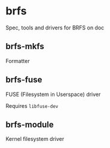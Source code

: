 # brfs
Spec, tools and drivers for BRFS on doc

## brfs-mkfs
Formatter

## brfs-fuse
FUSE (Filesystem in Userspace) driver

Requires ```libfuse-dev```

## brfs-module
Kernel filesystem driver
